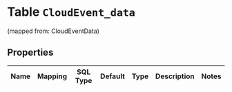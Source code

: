 
# Table `CloudEvent_data`
(mapped from: CloudEventData)

## Properties
Name | Mapping | SQL Type | Default | Type | Description | Notes
---- | ------- | -------- | ------- | ---- | ----------- | -----



